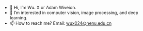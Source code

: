 - 👋 Hi, I’m Wu. X or Adam Wiveion.
- 👀 I’m interested in computer vision, image processing, and deep learning.
- 📫 How to reach me? Email: wux024@nenu.edu.cn

<!---
wux024/wux024 is a ✨ special ✨ repository because its `README.md` (this file) appears on your GitHub profile.
You can click the Preview link to take a look at your changes.
--->
